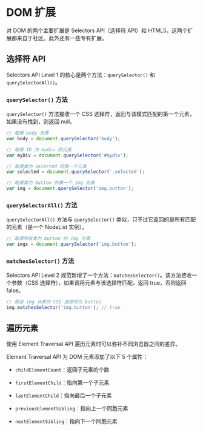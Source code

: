 # DOM 扩展

对 DOM 的两个主要扩展是 Selectors API（选择符 API）和 HTML5。这两个扩展都来自于社区。此外还有一些专有扩展。

## 选择符 API

Selectors API Level 1 的核心是两个方法：`querySelector()` 和 `querySelectorAll()`。

### `querySelector()` 方法

`querySelector()` 方法接收一个 CSS 选择符，返回与该模式匹配的第一个元素，如果没有找到，则返回 null。

```js
// 取得 body 元素
var body = document.querySelector('body');

// 取得 ID 为 mydiv 的元素
var myDiv = document.querySelector('#mydiv');

// 取得类为 selected 的第一个元素
var selected = document.querySelector('.selected');

// 取得类为 button 的第一个 img 元素
var img = document.querySelector('img.button');
```

### `querySelectorAll()` 方法

`querySelectorAll()` 方法与 `querySelector()` 类似，只不过它返回的是所有匹配的元素（是一个 NodeList 实例）。

```js
// 取得所有类为 button 的 img 元素
var imgs = document.querySelector('img.button');
```

### `matchesSelector()` 方法

Selectors API Level 2 规范新增了一个方法：`matchesSelector()`。该方法接收一个参数（CSS 选择符），如果调用元素与该选择符匹配，返回 true，否则返回 false。

```js
// 假设 img 元素的 CSS 选择符为 button
img.matchesSelector('img.button'); // true
```

## 遍历元素

使用 Element Traversal API 遍历元素时可以弥补不同浏览器之间的差异。

Element Traversal API 为 DOM 元素添加了以下 5 个属性：

- `childElementCount`：返回子元素的个数

- `firstElementChild`：指向第一个子元素

- `lastElementChild`：指向最后一个子元素

- `previousElementSibling`：指向上一个同胞元素

- `nextElementSibling`：指向下一个同胞元素

